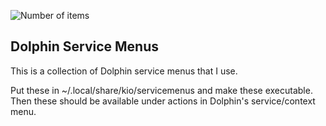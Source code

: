 ![Number of items](https://img.shields.io/badge/number_of_items-4-blue)
## Dolphin Service Menus

This is a collection of Dolphin service menus that I use.

Put these in ~/.local/share/kio/servicemenus and make these executable. Then these should be available under
actions in Dolphin's service/context menu.

